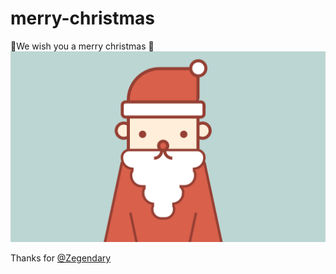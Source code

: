 # merry-christmas
🎄We wish you a merry christmas 🎄
![Christmas Claus](./screenshots.jpg)

Thanks for [@Zegendary](https://github.com/Zegendary)
